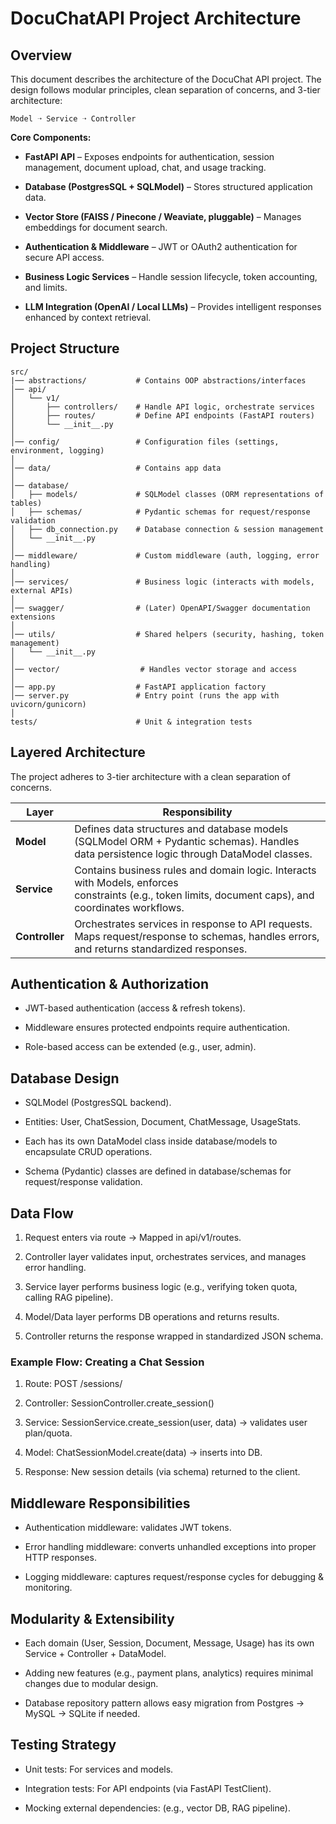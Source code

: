 # DocuChatAPI Project Architecture

## Overview

This document describes the architecture of the DocuChat API project.
The design follows modular principles, clean separation of concerns, and 3-tier 
architecture:

`Model ➝ Service ➝ Controller`

**Core Components:**

- **FastAPI API** – Exposes endpoints for authentication, session management, 
document upload, chat, and usage tracking.  

- **Database (PostgresSQL + SQLModel)** – Stores structured application data.

- **Vector Store (FAISS / Pinecone / Weaviate, pluggable)** – Manages embeddings for 
document search.  

- **Authentication & Middleware** – JWT or OAuth2 authentication for secure API access.

- **Business Logic Services** – Handle session lifecycle, token accounting, and limits. 

- **LLM Integration (OpenAI / Local LLMs)** – Provides intelligent responses enhanced 
by context retrieval.

## Project Structure

```commandline
src/
|── abstractions/           # Contains OOP abstractions/interfaces
│── api/
│   └── v1/
│       ├── controllers/    # Handle API logic, orchestrate services
│       ├── routes/         # Define API endpoints (FastAPI routers)
│       └── __init__.py
│
│── config/                 # Configuration files (settings, environment, logging)
│
│── data/                   # Contains app data
│
│── database/
│   ├── models/             # SQLModel classes (ORM representations of tables)
│   ├── schemas/            # Pydantic schemas for request/response validation
│   ├── db_connection.py    # Database connection & session management
│   └── __init__.py
│
│── middleware/             # Custom middleware (auth, logging, error handling)
│
│── services/               # Business logic (interacts with models, external APIs)
│
│── swagger/                # (Later) OpenAPI/Swagger documentation extensions
│
│── utils/                  # Shared helpers (security, hashing, token management)
│   └── __init__.py
│
│── vector/                  # Handles vector storage and access
│
│── app.py                  # FastAPI application factory
│── server.py               # Entry point (runs the app with uvicorn/gunicorn)
│
tests/                      # Unit & integration tests
```

## Layered Architecture

The project adheres to 3-tier architecture with a clean separation of concerns.

| Layer          | Responsibility                                                                                                                                              |
|----------------|-------------------------------------------------------------------------------------------------------------------------------------------------------------|
| **Model**      | Defines data structures and database models (SQLModel ORM + Pydantic schemas). Handles data persistence logic through DataModel classes.                    |
| **Service**    | Contains business rules and domain logic. Interacts with Models, enforces <br/> constraints (e.g., token limits, document caps), and coordinates workflows. |
| **Controller** | Orchestrates services in response to API requests. Maps request/response to schemas, handles errors, and returns standardized responses.                    |

## Authentication & Authorization

- JWT-based authentication (access & refresh tokens).

- Middleware ensures protected endpoints require authentication.

- Role-based access can be extended (e.g., user, admin).

## Database Design

- SQLModel (PostgresSQL backend).

- Entities: User, ChatSession, Document, ChatMessage, UsageStats.

- Each has its own DataModel class inside database/models to encapsulate CRUD operations.

- Schema (Pydantic) classes are defined in database/schemas for request/response validation.

## Data Flow

1. Request enters via route → Mapped in api/v1/routes.

2. Controller layer validates input, orchestrates services, and manages error handling.

3. Service layer performs business logic (e.g., verifying token quota, calling RAG pipeline).

4. Model/Data layer performs DB operations and returns results.

5. Controller returns the response wrapped in standardized JSON schema.

### Example Flow: Creating a Chat Session

1. Route: POST /sessions/

2. Controller: SessionController.create_session()

3. Service: SessionService.create_session(user, data) → validates user plan/quota.

4. Model: ChatSessionModel.create(data) → inserts into DB.

5. Response: New session details (via schema) returned to the client.

## Middleware Responsibilities

- Authentication middleware: validates JWT tokens.

- Error handling middleware: converts unhandled exceptions into proper HTTP responses.

- Logging middleware: captures request/response cycles for debugging & monitoring.

## Modularity & Extensibility

- Each domain (User, Session, Document, Message, Usage) has its own Service + Controller + DataModel.

- Adding new features (e.g., payment plans, analytics) requires minimal changes due to modular design.

- Database repository pattern allows easy migration from Postgres → MySQL → SQLite if needed.

## Testing Strategy

- Unit tests: For services and models.

- Integration tests: For API endpoints (via FastAPI TestClient).

- Mocking external dependencies: (e.g., vector DB, RAG pipeline).

